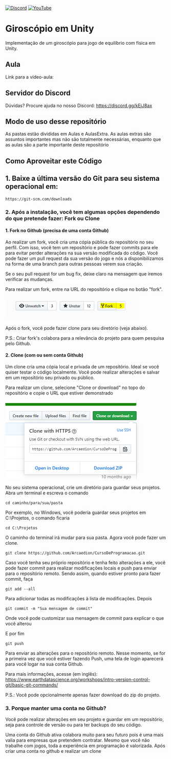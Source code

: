 [![Discord](https://img.shields.io/discord/714624296260993124.svg?label=Discord&logo=discord)](https://discord.gg/kEjJ8ax) [![YouTube](https://img.shields.io/badge/YouTube-GameDev%20Galáctico-red)](https://www.youtube.com/channel/UC1s2NpVU-gw8_v3VR3RPZSg)

# Giroscópio em Unity

Implementação de um giroscópio para jogo de equilíbrio com física em Unity.


## Aula

Link para a vídeo-aula:

## Servidor do Discord

Dúvidas? Procure ajuda no nosso Discord: https://discord.gg/kEjJ8ax

## Modo de uso desse repositório

As pastas estão divididas em Aulas e AulasExtra. As aulas extras são assuntos importantes mas não são totalmente necessárias, enquanto que as aulas são a parte importante deste repositório

## Como Aproveitar este Código

## 1. Baixe a última versão do Git para seu sistema operacional em:

    https://git-scm.com/downloads


### 2. Após a instalação, você tem algumas opções dependendo do que pretende fazer: Fork ou Clone

#### 1. Fork no Github (precisa de uma conta Github)

Ao realizar um fork, você cria uma cópia pública do repositório no seu perfil. Com isso, você tem um repositório e pode fazer commits para ele para evitar perder alterações na sua versão modificada do código. Você pode fazer um pull request da sua versão do jogo e nós a disponibilizamos na forma de uma branch para outras pessoas verem sua criação.

Se o seu pull request for um bug fix, deixe claro na mensagem que iremos verificar as mudanças.

Para realizar um fork, entre na URL do repositório e clique no botão "fork".

![Fork](fork.png)

Após o fork, você pode fazer clone para seu diretório (veja abaixo).

P.S.: Criar fork's colabora para a relevância do projeto para quem pesquisa pelo Github.

#### 2. Clone (com ou sem conta Github)

Um clone cria uma cópia local e privada de um repositório. Ideal se você quiser testar o código localmente. Você pode realizar alterações e salvar em um repositório seu privado ou público.

Para realizar um clone, selecione "Clone or download" no topo do repositório e copie o URL que estiver demonstrado

![Clone](clone.png)

No seu sistema operacional, crie um diretório para guardar seus projetos. Abra um terminal e escreva o comando

```
cd caminho/para/sua/pasta
```

Por exemplo, no Windows, você poderia guardar seus projetos em C:\Projetos, o comando ficaria

```
cd C:\Projetos
```

O caminho do terminal irá mudar para sua pasta. Agora você pode fazer um clone.

```
git clone https://github.com/Arcaedion/CursoDeProgramacao.git
```

Caso você tenha seu próprio repositório e tenha feito alterações a ele, você pode fazer commit para realizar modificações locais e push para enviar para o repositório remoto. Sendo assim, quando estiver pronto para fazer commit, faça 

```
git add --all
```

Para adicionar todas as modificações à lista de modificações. Depois

```
git commit -m "Sua mensagem de commit"
```

Onde você pode customizar sua mensagem de commit para explicar o que você alterou

E por fim

```
git push
```

Para enviar as alterações para o repositório remoto. Nesse momento, se for a primeira vez que você estiver fazendo Push, uma tela de login aparecerá para você logar na sua conta Github.

Para mais informações, acesse (em inglês): https://www.earthdatascience.org/workshops/intro-version-control-git/basic-git-commands/

P.S.: Você pode opcionalmente apenas fazer download do zip do projeto.

### 3. Porque manter uma conta no Github? 

Você pode realizar alterações em seu projeto e guardar em um repositório, seja para controle de versão ou para ter backups do seu código. 

Uma conta do Github ativa colabora muito para seu futuro pois é uma mais valia para empresas que pretendem contratar. Mesmo que você não trabalhe com jogos, toda a experiência em programação é valorizada. Após criar uma conta no github e realizar um clone
        

